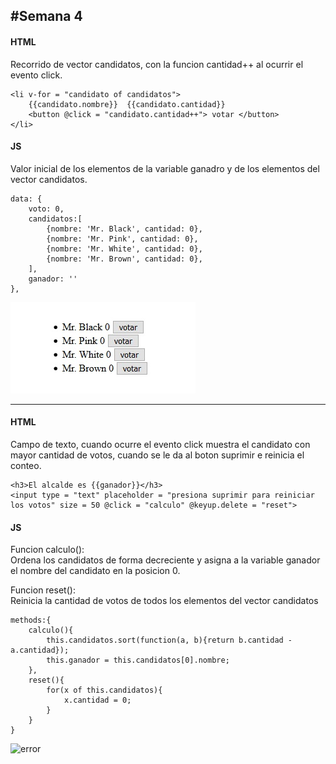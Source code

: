#Semana 4
---   
    
#### HTML   
Recorrido de vector candidatos, con la funcion cantidad++ al ocurrir el evento click.
   
	<li v-for = "candidato of candidatos">
        {{candidato.nombre}}  {{candidato.cantidad}} 
        <button @click = "candidato.cantidad++"> votar </button>
	</li>

#### JS
Valor inicial de los elementos de la variable ganadro y de los elementos del vector candidatos.
   
	data: {
        voto: 0,
        candidatos:[
            {nombre: 'Mr. Black', cantidad: 0},
            {nombre: 'Mr. Pink', cantidad: 0},
            {nombre: 'Mr. White', cantidad: 0},
            {nombre: 'Mr. Brown', cantidad: 0},
        ],
        ganador: ''
    },

    
![error](Images/img1.jpg) 
    

***

#### HTML
    
Campo de texto, cuando ocurre el evento click muestra el candidato con mayor cantidad de votos, cuando se le da al boton suprimir e reinicia el conteo.
    
	<h3>El alcalde es {{ganador}}</h3>
    <input type = "text" placeholder = "presiona suprimir para reiniciar los votos" size = 50 @click = "calculo" @keyup.delete = "reset">

#### JS
Funcion calculo():   
Ordena los candidatos de forma decreciente y asigna a la variable ganador el nombre del candidato en la posicion 0.

Funcion reset():   
Reinicia la cantidad de votos de todos los elementos del vector candidatos
   
	methods:{
        calculo(){
            this.candidatos.sort(function(a, b){return b.cantidad - a.cantidad});
            this.ganador = this.candidatos[0].nombre;
        },
        reset(){
            for(x of this.candidatos){
                x.cantidad = 0;
            }
        }
    }

     
![error](/Images/img2.jpg) 
    




